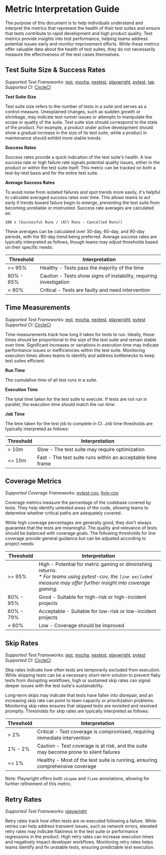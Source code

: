 # Metric Interpretation Guide

The purpose of this document is to help individuals understand and interpret the metrics that
represent the health of their test suites and ensure that tests contribute to rapid development and
high product quality. Test metrics provide insights into test performance, helping teams address
potential issues early and monitor improvement efforts. While these metrics offer valuable data
about the health of test suites, they do not necessarily measure the effectiveness of the test cases
themselves.

## Test Suite Size & Success Rates

_Supported Test Frameworks:_ [jest][1], [mocha][2], [nextest][3], [playwright][4], [pytest][5], [tap][6]\
_Supported CI:_ [CircleCI][7]

**Test Suite Size**

Test suite size refers to the number of tests in a suite and serves as a control measure.
Unexplained changes, such as sudden growth or shrinkage, may indicate test runner issues or attempts
to manipulate the scope or quality of the suite. Test suite size should correspond to the state of
the product. For example, a product under active development should show a gradual increase in the
size of its test suite, while a product in maintenance should exhibit more stable trends.

**Success Rates**

Success rates provide a quick indication of the test suite's health. A low success rate or high
failure rate signals potential quality issues, either in the product or within the test suite
itself. This metric can be tracked on both a test-by-test basis and for the entire test suite.

**Average Success Rates**

To avoid noise from isolated failures and spot trends more easily, it's helpful to calculate
averaged success rates over time. This allows teams to act early if trends toward failure begin to
emerge, preventing the test suite from becoming unreliable or mistrusted. Success rate averages are
calculated as:

```text
100 x (Successful Runs / (All Runs - Cancelled Runs))
```

These averages can be calculated over 30-day, 60-day, and 90-day periods, with the 90-day trend
being preferred. Average success rates are typically interpreted as follows, though teams may adjust
thresholds based on their specific needs:

| Threshold | Interpretation                                                     |
|-----------|--------------------------------------------------------------------|
| \>= 95%   | Healthy - Tests pass the majority of the time                      |
| 90% - 95% | Caution - Tests show signs of instability, requiring investigation |
| < 90%     | Critical - Tests are faulty and need intervention                  |

## Time Measurements

_Supported Test Frameworks:_ [jest][1], [mocha][2], [nextest][3], [playwright][4], [pytest][5]\
_Supported CI:_ [CircleCI][7]

Time measurements track how long it takes for tests to run. Ideally, these times should be
proportional to the size of the test suite and remain stable over time. Significant increases or
variations in execution time may indicate performance issues or inefficiencies within the test
suite. Monitoring execution times allows teams to identify and address bottlenecks to keep test
suites efficient.

**Run Time**

The cumulative time of all test runs in a suite.

**Execution Time**

The total time taken for the test suite to execute. If tests are not run in parallel, the execution
time should match the run time.

**Job Time**

The time taken for the test job to complete in CI. Job time thresholds are typically interpreted as
follows:

| Threshold | Interpretation                                             |
|-----------|------------------------------------------------------------|
| \> 10m    | Slow - The test suite may require optimization             |
| <= 10m    | Fast - The test suite runs within an acceptable time frame |

## Coverage Metrics

_Supported Coverage Frameworks:_ [pytest-cov][8], [llvm-cov][9]

Coverage metrics measure the percentage of the codebase covered by tests. They help identify
untested areas of the code, allowing teams to determine whether critical paths are adequately
covered.

While high coverage percentages are generally good, they don’t always guarantee that the tests are
meaningful. The quality and relevance of tests should be balanced with coverage goals. The following
thresholds for line coverage provide general guidance but can be adjusted according to project
needs:

| Threshold | Interpretation                                                                                                                                                              |
|-----------|-----------------------------------------------------------------------------------------------------------------------------------------------------------------------------|
| \>= 95%   | High - Potential for metric gaming or diminishing returns.<br/> _* For teams using pytest-cov, the `line excluded` measure may offer further insight into coverage gaming._ |
| 80% - 95% | Good - Suitable for high-risk or high-incident projects                                                                                                                     |
| 60% - 79% | Acceptable - Suitable for low-risk or low-incident projects                                                                                                                 |
| < 60%     | Low - Coverage should be improved                                                                                                                                           |

## Skip Rates

_Supported Test Frameworks:_ [jest][1], [mocha][2], [nextest][3], [playwright][4], [pytest][5]\
_Supported CI:_ [CircleCI][7]

Skip rates indicate how often tests are temporarily excluded from execution. While skipping tests
can be a necessary short-term solution to prevent flaky tests from disrupting workflows, high or
sustained skip rates can signal deeper issues with the test suite's sustainability.

Long-term skips may indicate that tests have fallen into disrepair, and an increasing skip rate
can point to team capacity or prioritization problems. Monitoring skip rates ensures that skipped
tests are revisited and resolved promptly. Thresholds for skip rates are typically interpreted as
follows:

| Threshold | Interpretation                                                                        |
|-----------|---------------------------------------------------------------------------------------|
| \> 2%     | Critical - Test coverage is compromised, requiring immediate intervention             |
| 1% - 2%   | Caution - Test coverage is at risk, and the suite may become prone to silent failures |
| <= 1%     | Healthy - Most of the test suite is running, ensuring comprehensive coverage          |

Note: Playwright offers both `skipme` and `fixme` annotations, allowing for further refinement of
this metric.

## Retry Rates

_Supported Test Frameworks:_ [playwright][4]

Retry rates track how often tests are re-executed following a failure. While retries can help
address transient issues, such as network errors, elevated retry rates may indicate flakiness in the
test suite or performance regressions in the product. High retry rates can increase execution times
and negatively impact developer workflows. Monitoring retry rates helps teams identify and fix
unstable tests, ensuring predictable test execution.

[1]: https://jestjs.io/
[2]: https://mochajs.org/
[3]: https://nexte.st/
[4]: https://playwright.dev/
[5]: https://docs.pytest.org/
[6]: https://node-tap.org/
[7]: https://circleci.com/
[8]: https://pypi.org/project/pytest-cov/
[9]: https://llvm.org/docs/CommandGuide/llvm-cov.html
